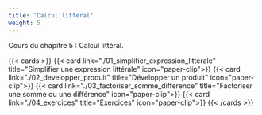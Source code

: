 ```yaml
---
title: 'Calcul littéral'
weight: 5
---
```

Cours du chapitre 5 : Calcul littéral.

{{< cards >}}
  {{< card link="./01_simplifier_expression_litterale" title="Simplifier une expression littérale" icon="paper-clip">}}
  {{< card link="./02_developper_produit" title="Développer un produit" icon="paper-clip">}}
  {{< card link="./03_factoriser_somme_difference" title="Factoriser une somme ou une différence" icon="paper-clip">}}
  {{< card link="./04_exercices" title="Exercices" icon="paper-clip">}}
{{< /cards >}}

